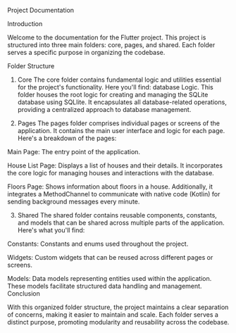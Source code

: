 Project Documentation

Introduction

Welcome to the documentation for the Flutter project. This project is structured into three main folders: 
core, pages, and shared. Each folder serves a specific purpose in organizing the codebase.

Folder Structure

1. Core
   The core folder contains fundamental logic and utilities essential for the project's functionality. 
Here you'll find: database Logic. This folder houses the root logic for creating and managing the SQLite 
database using SQLlite. It encapsulates all database-related operations, providing a centralized approach 
to database management.

2. Pages
   The pages folder comprises individual pages or screens of the application. It contains the main user 
interface and logic for each page. Here's a breakdown of the pages:

Main Page: The entry point of the application.

House List Page: Displays a list of houses and their details. It incorporates the core logic for 
managing houses and interactions with the database.

Floors Page: Shows information about floors in a house. Additionally, it integrates a MethodChannel 
to communicate with native code (Kotlin) for sending background messages every minute.

3. Shared
   The shared folder contains reusable components, constants, and models that can be shared across 
multiple parts of the application. Here's what you'll find:

Constants: Constants and enums used throughout the project.

Widgets: Custom widgets that can be reused across different pages or screens.

Models: Data models representing entities used within the application. These models facilitate structured data handling and management.
Conclusion

With this organized folder structure, the project maintains a clear separation of concerns, making it 
easier to maintain and scale. Each folder serves a distinct purpose, promoting modularity and 
reusability across the codebase.
